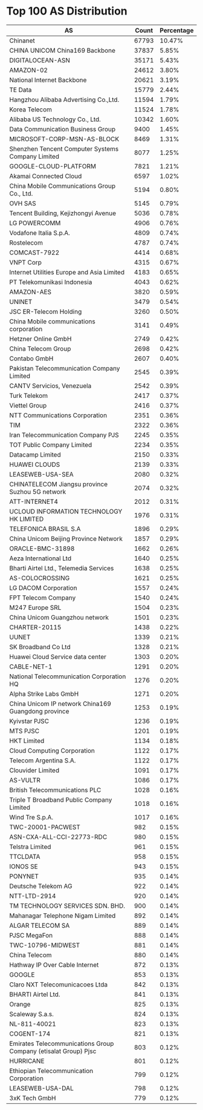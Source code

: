 # Top 100 AS Distribution
| AS | Count | Percentage |
|----|----|----|
| Chinanet | 67793 | 10.47% |
| CHINA UNICOM China169 Backbone | 37837 | 5.85% |
| DIGITALOCEAN-ASN | 35171 | 5.43% |
| AMAZON-02 | 24612 | 3.80% |
| National Internet Backbone | 20621 | 3.19% |
| TE Data | 15779 | 2.44% |
| Hangzhou Alibaba Advertising Co.,Ltd. | 11594 | 1.79% |
| Korea Telecom | 11524 | 1.78% |
| Alibaba US Technology Co., Ltd. | 10342 | 1.60% |
| Data Communication Business Group | 9400 | 1.45% |
| MICROSOFT-CORP-MSN-AS-BLOCK | 8469 | 1.31% |
| Shenzhen Tencent Computer Systems Company Limited | 8077 | 1.25% |
| GOOGLE-CLOUD-PLATFORM | 7821 | 1.21% |
| Akamai Connected Cloud | 6597 | 1.02% |
| China Mobile Communications Group Co., Ltd. | 5194 | 0.80% |
| OVH SAS | 5145 | 0.79% |
| Tencent Building, Kejizhongyi Avenue | 5036 | 0.78% |
| LG POWERCOMM | 4906 | 0.76% |
| Vodafone Italia S.p.A. | 4809 | 0.74% |
| Rostelecom | 4787 | 0.74% |
| COMCAST-7922 | 4414 | 0.68% |
| VNPT Corp | 4315 | 0.67% |
| Internet Utilities Europe and Asia Limited | 4183 | 0.65% |
| PT Telekomunikasi Indonesia | 4043 | 0.62% |
| AMAZON-AES | 3820 | 0.59% |
| UNINET | 3479 | 0.54% |
| JSC ER-Telecom Holding | 3260 | 0.50% |
| China Mobile communications corporation | 3141 | 0.49% |
| Hetzner Online GmbH | 2749 | 0.42% |
| China Telecom Group | 2698 | 0.42% |
| Contabo GmbH | 2607 | 0.40% |
| Pakistan Telecommunication Company Limited | 2545 | 0.39% |
| CANTV Servicios, Venezuela | 2542 | 0.39% |
| Turk Telekom | 2417 | 0.37% |
| Viettel Group | 2416 | 0.37% |
| NTT Communications Corporation | 2351 | 0.36% |
| TIM | 2322 | 0.36% |
| Iran Telecommunication Company PJS | 2245 | 0.35% |
| TOT Public Company Limited | 2234 | 0.35% |
| Datacamp Limited | 2150 | 0.33% |
| HUAWEI CLOUDS | 2139 | 0.33% |
| LEASEWEB-USA-SEA | 2080 | 0.32% |
| CHINATELECOM Jiangsu province Suzhou 5G network | 2074 | 0.32% |
| ATT-INTERNET4 | 2012 | 0.31% |
| UCLOUD INFORMATION TECHNOLOGY HK LIMITED | 1976 | 0.31% |
| TELEFONICA BRASIL S.A | 1896 | 0.29% |
| China Unicom Beijing Province Network | 1857 | 0.29% |
| ORACLE-BMC-31898 | 1662 | 0.26% |
| Aeza International Ltd | 1640 | 0.25% |
| Bharti Airtel Ltd., Telemedia Services | 1638 | 0.25% |
| AS-COLOCROSSING | 1621 | 0.25% |
| LG DACOM Corporation | 1557 | 0.24% |
| FPT Telecom Company | 1540 | 0.24% |
| M247 Europe SRL | 1504 | 0.23% |
| China Unicom Guangzhou network | 1501 | 0.23% |
| CHARTER-20115 | 1438 | 0.22% |
| UUNET | 1339 | 0.21% |
| SK Broadband Co Ltd | 1328 | 0.21% |
| Huawei Cloud Service data center | 1303 | 0.20% |
| CABLE-NET-1 | 1291 | 0.20% |
| National Telecommunication Corporation HQ | 1276 | 0.20% |
| Alpha Strike Labs GmbH | 1271 | 0.20% |
| China Unicom IP network China169 Guangdong province | 1253 | 0.19% |
| Kyivstar PJSC | 1236 | 0.19% |
| MTS PJSC | 1201 | 0.19% |
| HKT Limited | 1134 | 0.18% |
| Cloud Computing Corporation | 1122 | 0.17% |
| Telecom Argentina S.A. | 1122 | 0.17% |
| Clouvider Limited | 1091 | 0.17% |
| AS-VULTR | 1086 | 0.17% |
| British Telecommunications PLC | 1028 | 0.16% |
| Triple T Broadband Public Company Limited | 1018 | 0.16% |
| Wind Tre S.p.A. | 1017 | 0.16% |
| TWC-20001-PACWEST | 982 | 0.15% |
| ASN-CXA-ALL-CCI-22773-RDC | 980 | 0.15% |
| Telstra Limited | 961 | 0.15% |
| TTCLDATA | 958 | 0.15% |
| IONOS SE | 943 | 0.15% |
| PONYNET | 935 | 0.14% |
| Deutsche Telekom AG | 922 | 0.14% |
| NTT-LTD-2914 | 920 | 0.14% |
| TM TECHNOLOGY SERVICES SDN. BHD. | 900 | 0.14% |
| Mahanagar Telephone Nigam Limited | 892 | 0.14% |
| ALGAR TELECOM SA | 889 | 0.14% |
| PJSC MegaFon | 888 | 0.14% |
| TWC-10796-MIDWEST | 881 | 0.14% |
| China Telecom | 880 | 0.14% |
| Hathway IP Over Cable Internet | 872 | 0.13% |
| GOOGLE | 853 | 0.13% |
| Claro NXT Telecomunicacoes Ltda | 842 | 0.13% |
| BHARTI Airtel Ltd. | 841 | 0.13% |
| Orange | 825 | 0.13% |
| Scaleway S.a.s. | 824 | 0.13% |
| NL-811-40021 | 823 | 0.13% |
| COGENT-174 | 821 | 0.13% |
| Emirates Telecommunications Group Company (etisalat Group) Pjsc | 803 | 0.12% |
| HURRICANE | 801 | 0.12% |
| Ethiopian Telecommunication Corporation | 799 | 0.12% |
| LEASEWEB-USA-DAL | 798 | 0.12% |
| 3xK Tech GmbH | 779 | 0.12% |
